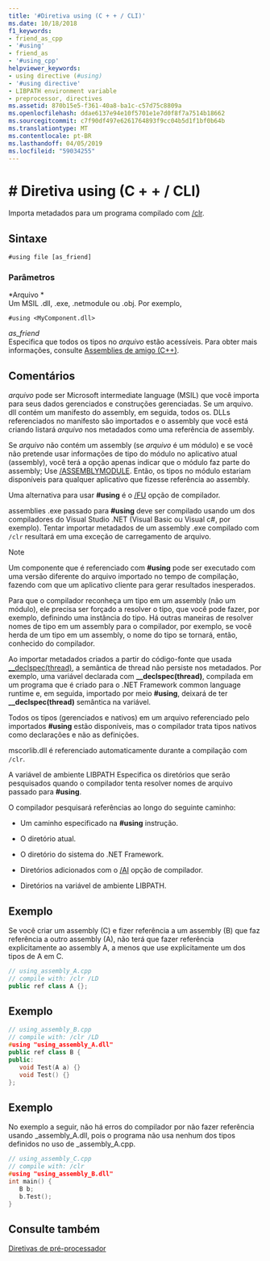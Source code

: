 ```yaml
---
title: '#Diretiva using (C + + / CLI)'
ms.date: 10/18/2018
f1_keywords:
- friend_as_cpp
- '#using'
- friend_as
- '#using_cpp'
helpviewer_keywords:
- using directive (#using)
- '#using directive'
- LIBPATH environment variable
- preprocessor, directives
ms.assetid: 870b15e5-f361-40a8-ba1c-c57d75c8809a
ms.openlocfilehash: ddae6137e94e10f5701e1e7d0f8f7a7514b18662
ms.sourcegitcommit: c7f90df497e6261764893f9cc04b5d1f1bf0b64b
ms.translationtype: MT
ms.contentlocale: pt-BR
ms.lasthandoff: 04/05/2019
ms.locfileid: "59034255"
---
```

# <a name="using-directive-ccli"></a># Diretiva using (C + + / CLI)

Importa metadados para um programa compilado com [/clr](../build/reference/clr-common-language-runtime-compilation.md).

## <a name="syntax"></a>Sintaxe

```
#using file [as_friend]
```

### <a name="parameters"></a>Parâmetros

*Arquivo *<br/>
Um MSIL .dll, .exe, .netmodule ou .obj. Por exemplo,

`#using <MyComponent.dll>`

*as_friend*<br/>
Especifica que todos os tipos no *arquivo* estão acessíveis. Para obter mais informações, consulte [Assemblies de amigo (C++)](../dotnet/friend-assemblies-cpp.md).

## <a name="remarks"></a>Comentários

*arquivo* pode ser Microsoft intermediate language (MSIL) que você importa para seus dados gerenciados e construções gerenciadas. Se um arquivo. dll contém um manifesto do assembly, em seguida, todos os. DLLs referenciados no manifesto são importados e o assembly que você está criando listará *arquivo* nos metadados como uma referência de assembly.

Se *arquivo* não contém um assembly (se *arquivo* é um módulo) e se você não pretende usar informações de tipo do módulo no aplicativo atual (assembly), você terá a opção apenas indicar que o módulo faz parte do assembly; Use [/ASSEMBLYMODULE](../build/reference/assemblymodule-add-a-msil-module-to-the-assembly.md). Então, os tipos no módulo estariam disponíveis para qualquer aplicativo que fizesse referência ao assembly.

Uma alternativa para usar **#using** é o [/FU](../build/reference/fu-name-forced-hash-using-file.md) opção de compilador.

assemblies .exe passado para **#using** deve ser compilado usando um dos compiladores do Visual Studio .NET (Visual Basic ou Visual c#, por exemplo).  Tentar importar metadados de um assembly .exe compilado com `/clr` resultará em uma exceção de carregamento de arquivo.

> [!NOTE]
> Um componente que é referenciado com **#using** pode ser executado com uma versão diferente do arquivo importado no tempo de compilação, fazendo com que um aplicativo cliente para gerar resultados inesperados.

Para que o compilador reconheça um tipo em um assembly (não um módulo), ele precisa ser forçado a resolver o tipo, que você pode fazer, por exemplo, definindo uma instância do tipo. Há outras maneiras de resolver nomes de tipo em um assembly para o compilador, por exemplo, se você herda de um tipo em um assembly, o nome do tipo se tornará, então, conhecido do compilador.

Ao importar metadados criados a partir do código-fonte que usada [__declspec(thread)](../cpp/thread.md), a semântica de thread não persiste nos metadados. Por exemplo, uma variável declarada com **__declspec(thread)**, compilada em um programa que é criado para o .NET Framework common language runtime e, em seguida, importado por meio **#using**, deixará de ter **__declspec(thread)** semântica na variável.

Todos os tipos (gerenciados e nativos) em um arquivo referenciado pelo importados **#using** estão disponíveis, mas o compilador trata tipos nativos como declarações e não as definições.

mscorlib.dll é referenciado automaticamente durante a compilação com `/clr`.

A variável de ambiente LIBPATH Especifica os diretórios que serão pesquisados quando o compilador tenta resolver nomes de arquivo passado para **#using**.

O compilador pesquisará referências ao longo do seguinte caminho:

- Um caminho especificado na **#using** instrução.

- O diretório atual.

- O diretório do sistema do .NET Framework.

- Diretórios adicionados com o [/AI](../build/reference/ai-specify-metadata-directories.md) opção de compilador.

- Diretórios na variável de ambiente LIBPATH.

## <a name="example"></a>Exemplo

Se você criar um assembly (C) e fizer referência a um assembly (B) que faz referência a outro assembly (A), não terá que fazer referência explicitamente ao assembly A, a menos que use explicitamente um dos tipos de A em C.

```cpp
// using_assembly_A.cpp
// compile with: /clr /LD
public ref class A {};
```

## <a name="example"></a>Exemplo

```cpp
// using_assembly_B.cpp
// compile with: /clr /LD
#using "using_assembly_A.dll"
public ref class B {
public:
   void Test(A a) {}
   void Test() {}
};
```

## <a name="example"></a>Exemplo

No exemplo a seguir, não há erros do compilador por não fazer referência usando _assembly_A.dll, pois o programa não usa nenhum dos tipos definidos no uso de _assembly_A.cpp.

```cpp
// using_assembly_C.cpp
// compile with: /clr
#using "using_assembly_B.dll"
int main() {
   B b;
   b.Test();
}
```

## <a name="see-also"></a>Consulte também

[Diretivas de pré-processador](../preprocessor/preprocessor-directives.md)